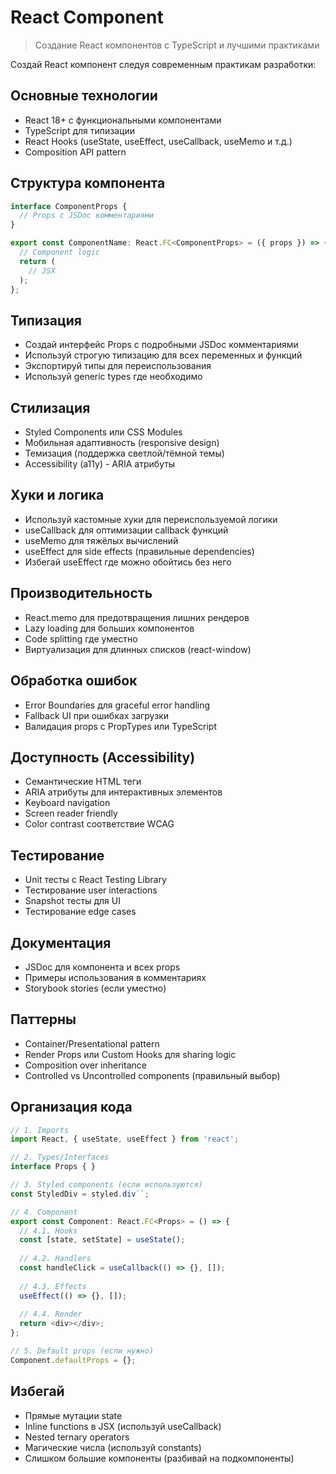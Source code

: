 # React Component
> Создание React компонентов с TypeScript и лучшими практиками

Создай React компонент следуя современным практикам разработки:

## Основные технологии
- React 18+ с функциональными компонентами
- TypeScript для типизации
- React Hooks (useState, useEffect, useCallback, useMemo и т.д.)
- Composition API pattern

## Структура компонента
```typescript
interface ComponentProps {
  // Props с JSDoc комментариями
}

export const ComponentName: React.FC<ComponentProps> = ({ props }) => {
  // Component logic
  return (
    // JSX
  );
};
```

## Типизация
- Создай интерфейс Props с подробными JSDoc комментариями
- Используй строгую типизацию для всех переменных и функций
- Экспортируй типы для переиспользования
- Используй generic types где необходимо

## Стилизация
- Styled Components или CSS Modules
- Мобильная адаптивность (responsive design)
- Темизация (поддержка светлой/тёмной темы)
- Accessibility (a11y) - ARIA атрибуты

## Хуки и логика
- Используй кастомные хуки для переиспользуемой логики
- useCallback для оптимизации callback функций
- useMemo для тяжёлых вычислений
- useEffect для side effects (правильные dependencies)
- Избегай useEffect где можно обойтись без него

## Производительность
- React.memo для предотвращения лишних рендеров
- Lazy loading для больших компонентов
- Code splitting где уместно
- Виртуализация для длинных списков (react-window)

## Обработка ошибок
- Error Boundaries для graceful error handling
- Fallback UI при ошибках загрузки
- Валидация props с PropTypes или TypeScript

## Доступность (Accessibility)
- Семантические HTML теги
- ARIA атрибуты для интерактивных элементов
- Keyboard navigation
- Screen reader friendly
- Color contrast соответствие WCAG

## Тестирование
- Unit тесты с React Testing Library
- Тестирование user interactions
- Snapshot тесты для UI
- Тестирование edge cases

## Документация
- JSDoc для компонента и всех props
- Примеры использования в комментариях
- Storybook stories (если уместно)

## Паттерны
- Container/Presentational pattern
- Render Props или Custom Hooks для sharing logic
- Composition over inheritance
- Controlled vs Uncontrolled components (правильный выбор)

## Организация кода
```typescript
// 1. Imports
import React, { useState, useEffect } from 'react';

// 2. Types/Interfaces
interface Props { }

// 3. Styled components (если используются)
const StyledDiv = styled.div``;

// 4. Component
export const Component: React.FC<Props> = () => {
  // 4.1. Hooks
  const [state, setState] = useState();
  
  // 4.2. Handlers
  const handleClick = useCallback(() => {}, []);
  
  // 4.3. Effects
  useEffect(() => {}, []);
  
  // 4.4. Render
  return <div></div>;
};

// 5. Default props (если нужно)
Component.defaultProps = {};
```

## Избегай
- Прямые мутации state
- Inline functions в JSX (используй useCallback)
- Nested ternary operators
- Магические числа (используй constants)
- Слишком большие компоненты (разбивай на подкомпоненты)
